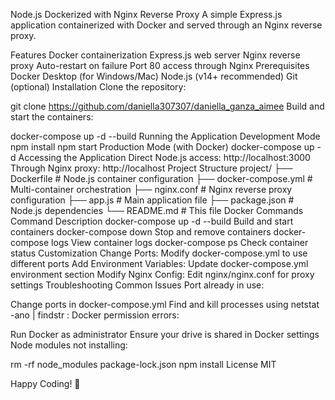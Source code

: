 Node.js Dockerized with Nginx Reverse Proxy
A simple Express.js application containerized with Docker and served through an Nginx reverse proxy.

Features
Docker containerization
Express.js web server
Nginx reverse proxy
Auto-restart on failure
Port 80 access through Nginx
Prerequisites
Docker Desktop (for Windows/Mac)
Node.js (v14+ recommended)
Git (optional)
Installation
Clone the repository:

git clone https://github.com/daniella307307/daniella_ganza_aimee
Build and start the containers:

docker-compose up -d --build
Running the Application
Development Mode
npm install
npm start
Production Mode (with Docker)
docker-compose up -d
Accessing the Application
Direct Node.js access: http://localhost:3000
Through Nginx proxy: http://localhost
Project Structure
project/
├── Dockerfile          # Node.js container configuration
├── docker-compose.yml  # Multi-container orchestration
├── nginx.conf     # Nginx reverse proxy configuration
├── app.js              # Main application file
├── package.json        # Node.js dependencies
└── README.md           # This file
Docker Commands
Command	Description
docker-compose up -d --build	Build and start containers
docker-compose down	Stop and remove containers
docker-compose logs	View container logs
docker-compose ps	Check container status
Customization
Change Ports: Modify docker-compose.yml to use different ports
Add Environment Variables: Update docker-compose.yml environment section
Modify Nginx Config: Edit nginx/nginx.conf for proxy settings
Troubleshooting
Common Issues
Port already in use:

Change ports in docker-compose.yml
Find and kill processes using netstat -ano | findstr :<PORT>
Docker permission errors:

Run Docker as administrator
Ensure your drive is shared in Docker settings
Node modules not installing:

rm -rf node_modules package-lock.json
npm install
License
MIT

Happy Coding! 🚀

